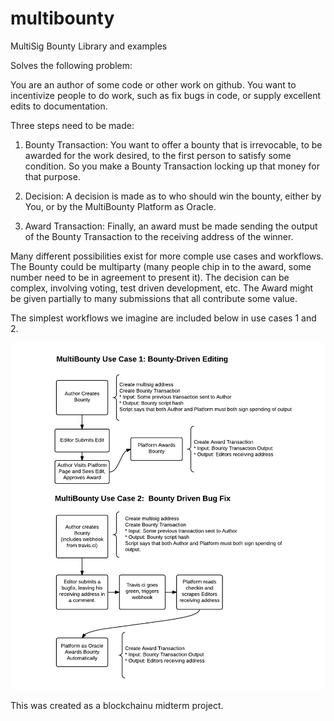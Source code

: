 # multibounty
MultiSig Bounty Library and examples

Solves the following problem:

You are an author of some code or other work on github.  You want to incentivize people to do work, such as fix bugs in code, or supply excellent edits to documentation.

Three steps need to be made:

1) Bounty Transaction: You want to offer a bounty that is irrevocable, to be awarded for the work desired, to the first person to satisfy some condition.  So you make a Bounty Transaction locking up that money for that purpose.  

2) Decision: A decision is made as to who should win the bounty, either by You, or by the MultiBounty Platform as Oracle.  

3) Award Transaction: Finally, an award must be made sending the output of the Bounty Transaction to the receiving address of the winner.

Many different possibilities exist for more comple use cases and workflows.  The Bounty could be multiparty (many people chip in to the award, some number need to be in agreement to present it).  The decision can be complex, involving voting, test driven development, etc.  The Award might be given partially to many submissions that all contribute some value.

The simplest workflows we imagine are included below in use cases 1 and 2.

![alt tag](http://github.com/richbodo/multibounty/blob/master/images/MultiBounty_Simple_UseCases.png)

This was created as a blockchainu midterm project.


